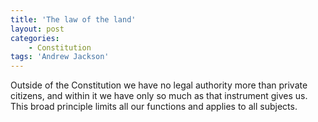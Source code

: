```yaml
---
title: 'The law of the land'
layout: post
categories:
    - Constitution
tags: 'Andrew Jackson'
---
```


Outside of the Constitution we have no legal authority more than private citizens, and within it we have only so much as that instrument gives us. This broad principle limits all our functions and applies to all subjects.
